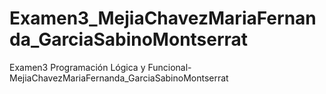 # Examen3_MejiaChavezMariaFernanda_GarciaSabinoMontserrat
Examen3 Programación Lógica y Funcional- MejiaChavezMariaFernanda_GarciaSabinoMontserrat
